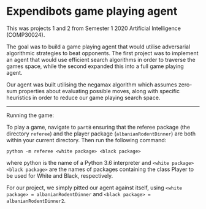 # Expendibots game playing agent

This was projects 1 and 2 from Semester 1 2020 Artificial Intelligence (COMP30024).

The goal was to build a game playing agent that would utilise adversarial algorithmic strategies to beat opponents.
The first project was to implement an agent that would use efficient search algorithms in order to traverse the games space, while the second expanded this into a full game playing agent.

Our agent was built utilising the negamax algorithm which assumes zero-sum properties about evaluating possible moves, along with specific heuristics in order to reduce our game playing search space.

---
Running the game:

To play a game, navigate to `partB` ensuring that the referee package (the directory `referee`) and the player package (`albanianRodentDinner`) are both within your current directory. Then run the following command:

`python -m referee <white package> <black package>` 

where python is the name of a Python 3.6 interpreter and `<white package>` `<black package>` are the names of packages containing the class Player to be used for White and Black, respectively. 

For our project, we simply pitted our agent against itself, using `<white package> = albanianRodentDinner` and `<black package> = albanianRodentDinner2`.
